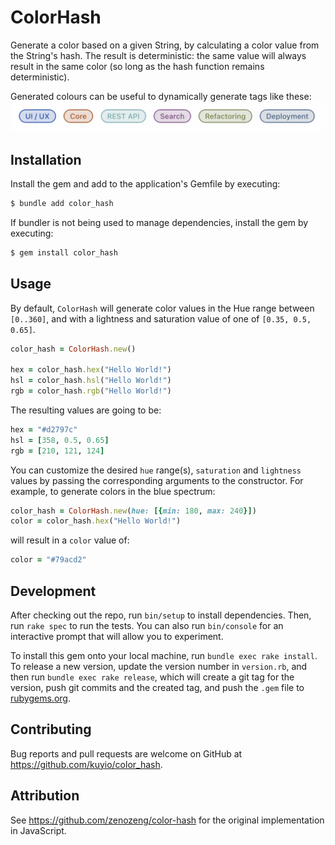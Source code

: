 # ColorHash

Generate a color based on a given String, by calculating a color value from the String's hash. The result is deterministic: the same value will always result in the same color (so long as the hash function remains deterministic).

Generated colours can be useful to dynamically generate tags like these:
![demo](doc/demo.png)

## Installation

Install the gem and add to the application's Gemfile by executing:

```sh
$ bundle add color_hash
```

If bundler is not being used to manage dependencies, install the gem by executing:

```sh
$ gem install color_hash
```

## Usage

By default, `ColorHash` will generate color values in the Hue range between `[0..360]`, and with a lightness and saturation value of one of `[0.35, 0.5, 0.65]`.

```ruby
color_hash = ColorHash.new()

hex = color_hash.hex("Hello World!")
hsl = color_hash.hsl("Hello World!")
rgb = color_hash.rgb("Hello World!")
```

The resulting values are going to be:

```ruby
hex = "#d2797c"
hsl = [358, 0.5, 0.65]
rgb = [210, 121, 124]
```

You can customize the desired `hue` range(s), `saturation` and `lightness` values by passing the corresponding arguments to the constructor. For example, to generate colors in the blue spectrum:

```ruby
color_hash = ColorHash.new(hue: [{min: 180, max: 240}])
color = color_hash.hex("Hello World!")
```

will result in a `color` value of:

```ruby
color = "#79acd2"
```

## Development

After checking out the repo, run `bin/setup` to install dependencies. Then, run `rake spec` to run the tests. You can also run `bin/console` for an interactive prompt that will allow you to experiment.

To install this gem onto your local machine, run `bundle exec rake install`. To release a new version, update the version number in `version.rb`, and then run `bundle exec rake release`, which will create a git tag for the version, push git commits and the created tag, and push the `.gem` file to [rubygems.org](https://rubygems.org).

## Contributing

Bug reports and pull requests are welcome on GitHub at https://github.com/kuyio/color_hash.

## Attribution

See https://github.com/zenozeng/color-hash for the original implementation in JavaScript.
